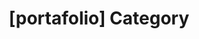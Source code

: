 ---
article_id: 0
description: List of articles under [portafolio] category.
image: http://huntingbears.com.ve/static/img/site/mstile-310x310.png
layout: category
slug: portafolio
title: '[portafolio] Category'
---